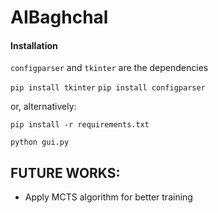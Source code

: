 # AIBaghchal
 
#### Installation
``configparser`` and ``tkinter`` are the dependencies

``pip install tkinter``
``pip install configparser``

or, alternatively:

``pip install -r requirements.txt`` 

``python gui.py``



  
## FUTURE WORKS:
 -  Apply MCTS algorithm for better training
